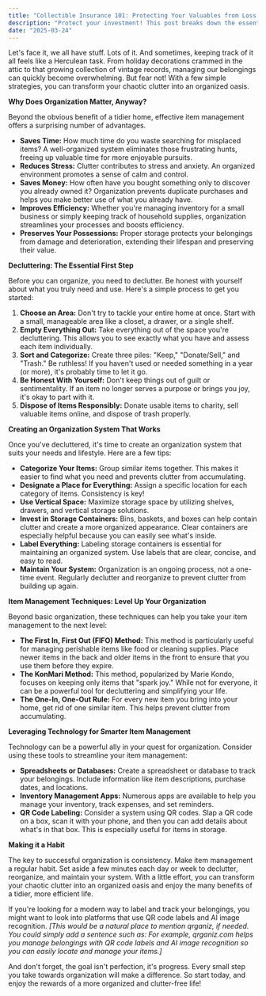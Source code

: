 ```yaml
---
title: "Collectible Insurance 101: Protecting Your Valuables from Loss and Damage"
description: "Protect your investment! This post breaks down the essentials of collectible insurance, covering different types of coverage, appraisal best practices, and tips for documenting your collection for insurance purposes."
date: "2025-03-24"
---
```


Let's face it, we all have stuff. Lots of it. And sometimes, keeping track of it all feels like a Herculean task. From holiday decorations crammed in the attic to that growing collection of vintage records, managing our belongings can quickly become overwhelming. But fear not! With a few simple strategies, you can transform your chaotic clutter into an organized oasis.

**Why Does Organization Matter, Anyway?**

Beyond the obvious benefit of a tidier home, effective item management offers a surprising number of advantages.

*   **Saves Time:** How much time do you waste searching for misplaced items? A well-organized system eliminates those frustrating hunts, freeing up valuable time for more enjoyable pursuits.
*   **Reduces Stress:** Clutter contributes to stress and anxiety. An organized environment promotes a sense of calm and control.
*   **Saves Money:** How often have you bought something only to discover you already owned it? Organization prevents duplicate purchases and helps you make better use of what you already have.
*   **Improves Efficiency:** Whether you're managing inventory for a small business or simply keeping track of household supplies, organization streamlines your processes and boosts efficiency.
*   **Preserves Your Possessions:** Proper storage protects your belongings from damage and deterioration, extending their lifespan and preserving their value.

**Decluttering: The Essential First Step**

Before you can organize, you need to declutter. Be honest with yourself about what you truly need and use. Here's a simple process to get you started:

1.  **Choose an Area:** Don't try to tackle your entire home at once. Start with a small, manageable area like a closet, a drawer, or a single shelf.
2.  **Empty Everything Out:** Take everything out of the space you're decluttering. This allows you to see exactly what you have and assess each item individually.
3.  **Sort and Categorize:** Create three piles: "Keep," "Donate/Sell," and "Trash." Be ruthless! If you haven't used or needed something in a year (or more), it's probably time to let it go.
4.  **Be Honest With Yourself:** Don't keep things out of guilt or sentimentality. If an item no longer serves a purpose or brings you joy, it's okay to part with it.
5.  **Dispose of Items Responsibly:** Donate usable items to charity, sell valuable items online, and dispose of trash properly.

**Creating an Organization System That Works**

Once you've decluttered, it's time to create an organization system that suits your needs and lifestyle. Here are a few tips:

*   **Categorize Your Items:** Group similar items together. This makes it easier to find what you need and prevents clutter from accumulating.
*   **Designate a Place for Everything:** Assign a specific location for each category of items. Consistency is key!
*   **Use Vertical Space:** Maximize storage space by utilizing shelves, drawers, and vertical storage solutions.
*   **Invest in Storage Containers:** Bins, baskets, and boxes can help contain clutter and create a more organized appearance. Clear containers are especially helpful because you can easily see what's inside.
*   **Label Everything:** Labeling storage containers is essential for maintaining an organized system. Use labels that are clear, concise, and easy to read.
*   **Maintain Your System:** Organization is an ongoing process, not a one-time event. Regularly declutter and reorganize to prevent clutter from building up again.

**Item Management Techniques: Level Up Your Organization**

Beyond basic organization, these techniques can help you take your item management to the next level:

*   **The First In, First Out (FIFO) Method:** This method is particularly useful for managing perishable items like food or cleaning supplies. Place newer items in the back and older items in the front to ensure that you use them before they expire.
*   **The KonMari Method:** This method, popularized by Marie Kondo, focuses on keeping only items that "spark joy." While not for everyone, it can be a powerful tool for decluttering and simplifying your life.
*   **The One-In, One-Out Rule:** For every new item you bring into your home, get rid of one similar item. This helps prevent clutter from accumulating.

**Leveraging Technology for Smarter Item Management**

Technology can be a powerful ally in your quest for organization. Consider using these tools to streamline your item management:

*   **Spreadsheets or Databases:** Create a spreadsheet or database to track your belongings. Include information like item descriptions, purchase dates, and locations.
*   **Inventory Management Apps:** Numerous apps are available to help you manage your inventory, track expenses, and set reminders.
*   **QR Code Labeling:** Consider a system using QR codes. Slap a QR code on a box, scan it with your phone, and then you can add details about what's in that box. This is especially useful for items in storage.

**Making it a Habit**

The key to successful organization is consistency. Make item management a regular habit. Set aside a few minutes each day or week to declutter, reorganize, and maintain your system. With a little effort, you can transform your chaotic clutter into an organized oasis and enjoy the many benefits of a tidier, more efficient life.

If you're looking for a modern way to label and track your belongings, you might want to look into platforms that use QR code labels and AI image recognition. *[This would be a natural place to mention qrganiz, if needed. You could simply add a sentence such as: For example, qrganiz.com helps you manage belongings with QR code labels and AI image recognition so you can easily locate and manage your items.]*

And don't forget, the goal isn't perfection, it's progress. Every small step you take towards organization will make a difference. So start today, and enjoy the rewards of a more organized and clutter-free life!